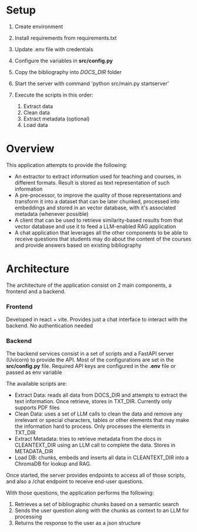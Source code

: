 # Setup

1. Create environment
1. Install requirements from requirements.txt
1. Update .env file with credentials
1. Configure the variables in **src/config.py**
1. Copy the bibliography into _DOCS_DIR_ folder
1. Start the server with command 'python src/main.py startserver'

1. Execute the scripts in this order:
    1. Extract data
    1. Clean data
    1. Extract metadata (optional)
    1. Load data



# Overview

This application attempts to provide the following:

* An extractor to extract information used for teaching and courses, in different formats. Result is stored as text representation of such information
* A pre-processor, to improve the quality of those representations and transform it into a dataset that can be later chunked, processed into embeddings and stored in an vector database, with it's associated metadata (whenever possible)
* A client that can be used to retrieve similarity-based results from that vector database and use it to feed a LLM-enabled RAG application
* A chat application that leverages all the other components to be able to receive questions that students may do about the content of the courses and provide answers based on existing bibliography

# Architecture

The architecture of the application consist on 2 main components, a frontend and a backend.

### Frontend
Developed in react + vite. Provides just a chat interface to interact with the backend. No authentication needed

### Backend

The backend services consist in a set of scripts and a FastAPI server (Uvicorn) to provide the API. Most of the configurations are set in the **src/config.py** file. Required API keys are configured in the **.env** file or passed as env variable

The available scripts are:
* Extract Data: reads all data from DOCS_DIR and attempts to extract the text information. Once retrieve, stores in TXT_DIR. Currently only supports PDF files
* Clean Data: uses a set of LLM calls to clean the data and remove any irrelevant or special characters, tables or other elements that may make the information hard to process. Only processes the elements in TXT_DIR
* Extract Metadata: tries to retrieve metadata from the docs in CLEANTEXT_DIR using an LLM call to complete the data. Stores in METADATA_DIR 
* Load DB: chunks, embeds and inserts all data in CLEANTEXT_DIR into a ChromaDB for lookup and RAG. 

Once started, the server provides endpoints to access all of those scripts, and also a /chat endpoint to receive end-user questions.

With those questions, the application performs the following:
1. Retrieves a set of bibliographic chunks based on a semantic search
1. Sends the user question along with the chunks as context to an LLM for processing
1. Returns the response to the user as a json structure
